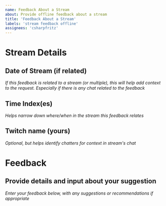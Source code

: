 ```yaml
---
name: Feedback About a Stream
about: Provide offline feedback about a stream
title: 'Feedback About a Stream'
labels: 'stream feedback offline'
assignees: 'csharpfritz'
---
```


# Stream Details

## Date of Stream (if related)
*If this feedback is related to a stream (or multiple), this will help add context to the request. Especially if there is any chat related to the feedback*

## Time Index(es)
*Helps narrow down where/when in the stream this feedback relates*

## Twitch name (yours)
*Optional, but helps identify chatters for context in stream's chat*

# Feedback

## Provide details and input about your suggestion
*Enter your feedback below, with any suggestions or recommendations if appropriate*

